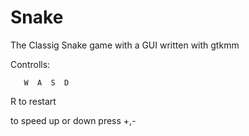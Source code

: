 # Snake
The Classig Snake game with a GUI written with  gtkmm

Controlls:

 	   W  A  S  D

R to restart


to speed up or down press +,- 
